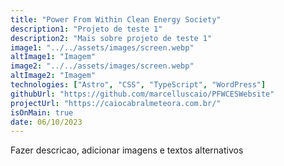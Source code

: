 ```yaml
---
title: "Power From Within Clean Energy Society"
description1: "Projeto de teste 1"
description2: "Mais sobre projeto de teste 1"
image1: "../../assets/images/screen.webp"
altImage1: "Imagem"
image2: "../../assets/images/screen.webp"
altImage2: "Imagem"
technologies: ["Astro", "CSS", "TypeScript", "WordPress"]
githubUrl: "https://github.com/marcelluscaio/PFWCESWebsite"
projectUrl: "https://caiocabralmeteora.com.br/"
isOnMain: true
date: 06/10/2023
---
```


Fazer descricao, adicionar imagens e textos alternativos
